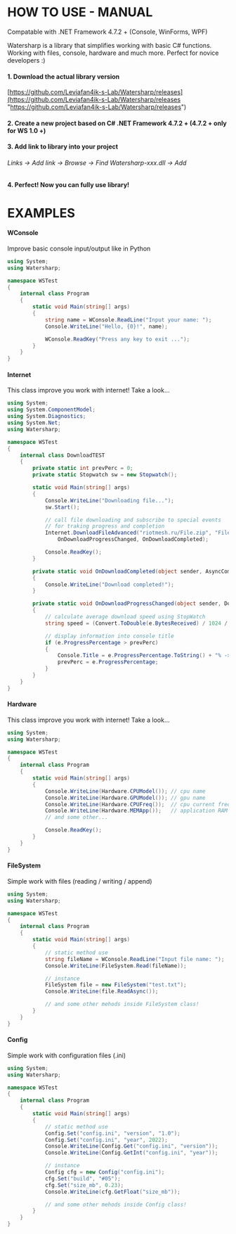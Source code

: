 # HOW TO USE - MANUAL
Compatable with .NET Framework 4.7.2 + (Console, WinForms, WPF)

Watersharp is a library that simplifies working with basic C# functions. Working with files, console, hardware and much more. Perfect for novice developers :)

#### 1. Download the actual library version
[https://github.com/Leviafan4ik-s-Lab/Watersharp/releases](https://github.com/Leviafan4ik-s-Lab/Watersharp/releases "https://github.com/Leviafan4ik-s-Lab/Watersharp/releases")
#### 2. Create a new project based on C# .NET Framework 4.7.2 + (4.7.2 + only for WS 1.0 +)
#### 3. Add link to library into your project
###### *Links -> Add link -> Browse -> Find Watersharp-xxx.dll -> Add*
#### 4. Perfect! Now you can fully use library!

# EXAMPLES
#### WConsole
Improve basic console input/output like in Python

```csharp
using System;
using Watersharp;

namespace WSTest
{
    internal class Program
    {
        static void Main(string[] args)
        {
            string name = WConsole.ReadLine("Input your name: ");
            Console.WriteLine("Hello, {0}!", name);

            WConsole.ReadKey("Press any key to exit ...");
        }
    }
}
```

#### Internet
This class improve you work with internet! Take a look...

```csharp
using System;
using System.ComponentModel;
using System.Diagnostics;
using System.Net;
using Watersharp;

namespace WSTest
{
    internal class DownloadTEST
    {
        private static int prevPerc = 0;
        private static Stopwatch sw = new Stopwatch();

        static void Main(string[] args)
        {
            Console.WriteLine("Downloading file...");
            sw.Start();

            // call file downloading and subscribe to special events
            // for traking progress and completion
            Internet.DownloadFileAdvanced("riotmesh.ru/File.zip", "File.zip",
                OnDownloadProgressChanged, OnDownloadCompleted);

            Console.ReadKey();
        }

        private static void OnDownloadCompleted(object sender, AsyncCompletedEventArgs e)
        {
            Console.WriteLine("Download completed!");
        }

        private static void OnDownloadProgressChanged(object sender, DownloadProgressChangedEventArgs e)
        {
            // calculate average download speed using StopWatch
            string speed = (Convert.ToDouble(e.BytesReceived) / 1024 / 1024 / sw.Elapsed.TotalSeconds).ToString("0.0") + " Мб/с";

            // display information into console title
            if (e.ProgressPercentage > prevPerc)
            {
                Console.Title = e.ProgressPercentage.ToString() + "% -> " + speed;
                prevPerc = e.ProgressPercentage;
            }
        }
    }
}
```

#### Hardware
This class improve you work with internet! Take a look...

```csharp
using System;
using Watersharp;

namespace WSTest
{
    internal class Program
    {
        static void Main(string[] args)
        {
            Console.WriteLine(Hardware.CPUModel()); // cpu name
            Console.WriteLine(Hardware.GPUModel()); // gpu name
            Console.WriteLine(Hardware.CPUFreq());  // cpu current frequency
            Console.WriteLine(Hardware.MEMApp());   // application RAM usage
            // and some other...

            Console.ReadKey();
        }
    }
}
```

#### FileSystem
Simple work with files (reading / writing / append)

```csharp
using System;
using Watersharp;

namespace WSTest
{
    internal class Program
    {
        static void Main(string[] args)
        {
            // static method use
            string fileName = WConsole.ReadLine("Input file name: ");
            Console.WriteLine(FileSystem.Read(fileName));

            // instance
            FileSystem file = new FileSystem("test.txt");
            Console.WriteLine(file.ReadAsync());

            // and some other mehods inside FileSystem class!
        }
    }
}
```

#### Config
Simple work with configuration files (.ini)

```csharp
using System;
using Watersharp;

namespace WSTest
{
    internal class Program
    {
        static void Main(string[] args)
        {
            // static method use
            Config.Set("config.ini", "version", "1.0");
            Config.Set("config.ini", "year", 2022);
            Console.WriteLine(Config.Get("config.ini", "version"));
            Console.WriteLine(Config.GetInt("config.ini", "year"));

            // instance
            Config cfg = new Config("config.ini");
            cfg.Set("build", "#05");
            cfg.Set("size_mb", 0.23);
            Console.WriteLine(cfg.GetFloat("size_mb"));

            // and some other mehods inside Config class!
        }
    }
}
```
